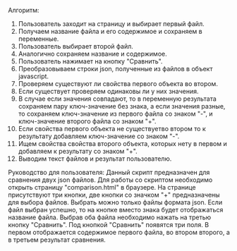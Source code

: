 Алгоритм:
1. Пользователь заходит на страницу и выбирает первый файл.
2. Получаем название файла и его содержимое и сохраняем в переменные.
3. Пользователь выбирает второй файл.
4. Аналогично сохраняем название и содержимое.
5. Пользователь нажимает на кнопку "Сравнить".
6. Преобразовываем строки json, полученные из файлов в объект javascript.
7. Проверяем существуют ли свойства первого объекта во втором.
8. Если существует проверяем одинаковы ли у них значения. 
9. В случае если значения совпадают, то в переменную результата сохраняем пару ключ-значение без знака,
  а если значения разные, то сохраняем ключ-значение из первого файла со знаком "-",
  и ключ-значение второго файла со знаком "+".
10. Если свойства первого объекта не существуетво втором то к результату добавляем ключ-значение со знаком "-".
11. Ищем свойства свойства второго объекта, которых нету в первом и добавляем к результату со знаком "+".
12. Выводим текст файлов и результат пользователю.

Руководство для пользователя:
Данный скрипт предназначен для сравнения двух json файлов.
Для работы со скриптом необходимо открыть страницу "comparison.html" в браузере. 
На странице присутствуют три кнопки, две кнопки со значком "+" предназначены для выбора файлов.
Выбрать можно только файлы формата json.
Если файл выбран успешно, то на кнопке вместо знака будет отображаться название файла.
Выбрав оба файла необходимо нажать на третью кнопку "Сравнить".
Под кнопкой "Сравнить" появятся три поля. 
В первом отображается содержимое первого файла, во втором второго, а в третьем результат сравнения.
